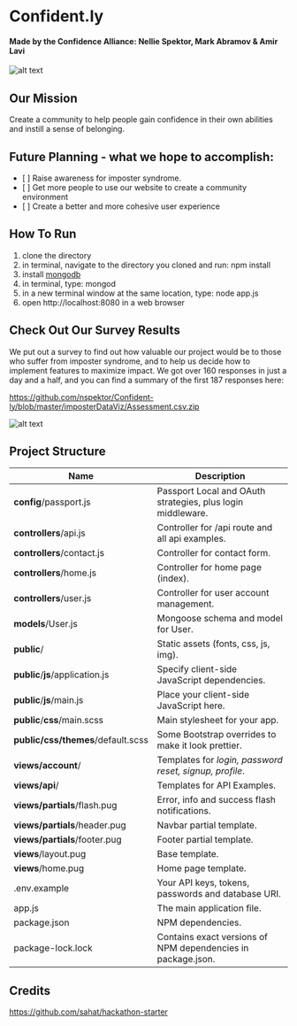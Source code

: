 # Confident.ly
#### Made by the Confidence Alliance:  Nellie Spektor, Mark Abramov & Amir Lavi

![alt text](https://github.com/nspektor/Confident-ly/blob/master/confident.ly%20Screen%20Shot.png?raw=true)

## __Our Mission__
Create a community to help people gain confidence in their own abilities and instill a sense of belonging.

## __Future Planning__ - what we hope to accomplish:

-    [ ] Raise awareness for imposter syndrome.
-    [ ] Get more people to use our website to create a community environment
-    [ ] Create a better and more cohesive user experience

## How To Run
1. clone the directory 
2. in terminal, navigate to the directory you cloned and run: npm install
3. install [mongodb](https://docs.mongodb.com/getting-started/shell/installation/)
4. in terminal, type: mongod
5. in a new terminal window at the same location, type: node app.js
6. open http://localhost:8080 in a web browser

## Check Out Our Survey Results
We put out a survey to find out how valuable our project would be to those who suffer from imposter syndrome, and to help us decide how to implement features to maximize impact. 
We got over 160 responses in just a day and a half, and you can find a summary of the first 187 responses here:

https://github.com/nspektor/Confident-ly/blob/master/imposterDataViz/Assessment.csv.zip

![alt text](https://raw.githubusercontent.com/nspektor/Confident-ly/9fa728e79b1b8670ab58951814dc8d6ef4fa6829/imposterDataViz/Screen%20Shot%202018-02-18%20at%203.53.59%20PM.png)


## Project Structure

| Name                               | Description                                                  |
| ---------------------------------- | ------------------------------------------------------------ |
| **config**/passport.js             | Passport Local and OAuth strategies, plus login middleware.  |
| **controllers**/api.js             | Controller for /api route and all api examples.              |
| **controllers**/contact.js         | Controller for contact form.                                 |
| **controllers**/home.js            | Controller for home page (index).                            |
| **controllers**/user.js            | Controller for user account management.                      |
| **models**/User.js                 | Mongoose schema and model for User.                          |
| **public**/                        | Static assets (fonts, css, js, img).                         |
| **public**/**js**/application.js   | Specify client-side JavaScript dependencies.                 |
| **public**/**js**/main.js          | Place your client-side JavaScript here.                      |
| **public**/**css**/main.scss       | Main stylesheet for your app.                                |
| **public/css/themes**/default.scss | Some Bootstrap overrides to make it look prettier.           |
| **views/account**/                 | Templates for *login, password reset, signup, profile*.      |
| **views/api**/                     | Templates for API Examples.                                  |
| **views/partials**/flash.pug       | Error, info and success flash notifications.                 |
| **views/partials**/header.pug      | Navbar partial template.                                     |
| **views/partials**/footer.pug      | Footer partial template.                                     |
| **views**/layout.pug               | Base template.                                               |
| **views**/home.pug                 | Home page template.                                          |
| .env.example                       | Your API keys, tokens, passwords and database URI.           |
| app.js                             | The main application file.                                   |
| package.json                       | NPM dependencies.                                            |
| package-lock.lock                          | Contains exact versions of NPM dependencies in package.json. |

## Credits
   https://github.com/sahat/hackathon-starter
